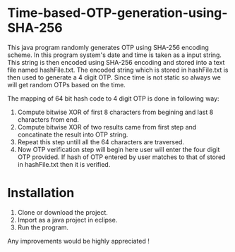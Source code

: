 # Time-based-OTP-generation-using-SHA-256
This java program randomly generates OTP using SHA-256 encoding scheme. In this program system's date and time is taken as a input string. This string is then encoded using SHA-256 encoding and stored into a text file named hashFile.txt. The encoded string which is stored in hashFile.txt is then used to generate a 4 digit OTP. Since time is not static so always we will get random OTPs based on the time. 

The mapping of 64 bit hash code to 4 digit OTP is done in following way:
1. Compute bitwise XOR of first 8 characters from begining and last 8 characters from end.
2. Compute bitwise XOR of two results came from first step and concatinate the result into OTP string.
3. Repeat this step untill all the 64 characters are traversed.
4. Now OTP verification step will begin here user will enter the four digit OTP provided. If hash of OTP entered by user matches to that of stored in hashFile.txt then it is verified.

# Installation
1. Clone or download the project.
2. Import as a java project in eclipse.
3. Run the program.

Any improvements would be highly appreciated ! 
